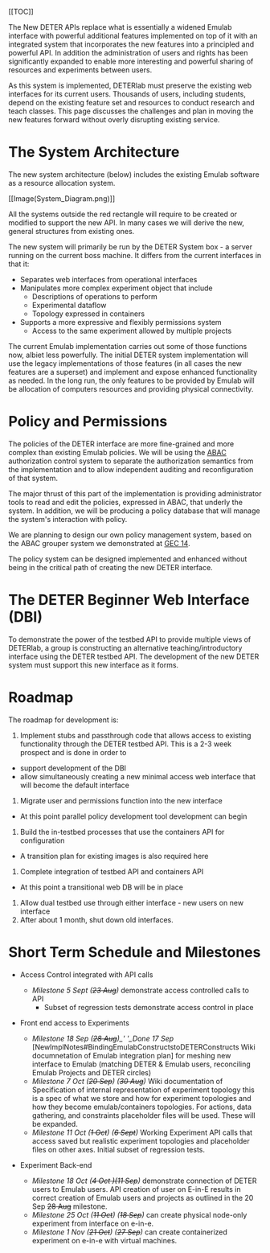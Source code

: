 [[TOC]]

The New DETER APIs replace what is essentially a widened Emulab interface with powerful additional features implemented on top of it with an integrated system that incorporates the new features into a principled and powerful API.  In addition the administration of users and rights has been significantly expanded to enable more interesting and powerful sharing of resources and experiments between users.

As this system is implemented, DETERlab must preserve the existing web interfaces for its current users.  Thousands of users, including students, depend on the existing feature set and resources to conduct research and teach classes.  This page discusses the challenges and plan in moving the new features forward without overly disrupting existing service.

# The System Architecture

The new system architecture (below) includes the existing Emulab software as a resource allocation system.

[[Image(System_Diagram.png)]]

All the systems outside the red rectangle will require to be created or modified to support the new API.  In many cases we will derive the new, general structures from existing ones.

The new system will primarily be run by the DETER System box - a server running on the current boss machine.  It differs from the current interfaces in that it:

* Separates web interfaces from operational interfaces
* Manipulates more complex experiment object that include
  * Descriptions of operations to perform
  * Experimental dataflow
  * Topology expressed in containers
* Supports a more expressive and flexibly permissions system
  * Access to the same experiment allowed by multiple projects
 
The current Emulab implementation carries out some of those functions now, albiet less powerfully.  The initial DETER system implementation will use the legacy implementations of those features (in all cases the new features are a superset) and implement and expose enhanced functionality as needed.  In the long run, the only features to be provided by Emulab will be allocation of computers resources and providing physical connectivity.

# Policy and Permissions

The policies of the DETER interface are more fine-grained and more complex than existing Emulab policies.  We will be using the [ABAC](http://abac.deterlab.net) authorization control system to separate the authorization semantics from the implementation and to allow independent auditing and reconfiguration of that system.

The major thrust of this part of the implementation is providing administrator tools to read and edit the policies, expressed in ABAC, that underly the system.  In addition, we will be producing a policy database that will manage the system's interaction with policy.

We are planning to design our own policy management system, based on the ABAC grouper system we demonstrated at [GEC 14](http://groups.geni.net/geni/wiki/GEC14Agenda).

The policy system can be designed implemented and enhanced without being in the critical path of creating the new DETER interface.

# The DETER Beginner Web Interface (DBI)

To demonstrate the power of the testbed API to provide multiple views of DETERlab, a group is constructing an alternative teaching/introductory interface using the DETER testbed API.  The development of the new DETER system must support this new interface as it forms.

# Roadmap

The roadmap for development is:

1. Implement stubs and passthrough code that allows access to existing functionality through the DETER testbed API.  This is a 2-3 week prospect and is done in order to
  * support development of the DBI
  * allow simultaneously creating a new minimal access web interface that will become the default interface
1. Migrate user and permissions function into the new interface
  * At this point parallel policy development tool development can begin
1. Build the in-testbed processes that use the containers API for configuration
  * A transition plan for existing images is also required here
1. Complete integration of testbed API and containers API
  * At this point a transitional web DB will be in place
1. Allow dual testbed use through either interface - new users on new interface
1. After about 1 month, shut down old interfaces.


# Short Term Schedule and Milestones

* Access Control integrated with API calls
   * *Milestone 5 Sept (~~23 Aug~~)* demonstrate access controlled calls to API
     * Subset of regression tests demonstrate access control in place
* Front end access to Experiments
   * *Milestone 18 Sep (~~28 Aug~~)_'  '_Done 17 Sep* [NewImplNotes#BindingEmulabConstructstoDETERConstructs Wiki documnetation of Emulab integration plan] for meshing new interface to Emulab (matching DETER & Emulab users, reconciling Emulab Projects and DETER circles)
   * *Milestone 7 Oct (~~20 Sep~~) (~~30 Aug~~)* Wiki documentation of Specification of internal representation of experiment topology this is a spec of what we store and how for experiment topologies and how they become emulab/containers topologies.  For actions, data gathering, and constraints placeholder files will be used.  These will be expanded.
   * *Milestone 11 Oct (~~1 Oct~~) (~~6 Sept~~)* Working Experiment API calls that access saved but realistic experiment topologies and placeholder files on other axes.  Initial subset of regression tests.

* Experiment Back-end
   * *Milestone 18 Oct (~~4 Oct ~~)(~~11 Sep~~)* demonstrate connection of DETER users to Emulab users.  API creation of user on E-in-E results in correct creation of Emulab users and projects as outlined in the 20 Sep ~~28 Aug~~ milestone.
   * *Milestone 25 Oct (~~11 Oct~~) (~~18 Sep~~)* can create physical node-only experiment from interface on e-in-e.
   * *Milestone 1 Nov (~~21 Oct~~) (~~27 Sep~~)* can create containerized experiment on e-in-e with virtual machines.